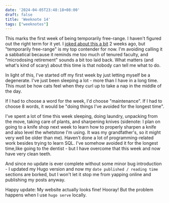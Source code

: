 ```yaml
---
date: '2024-04-05T23:48:18+08:00'
draft: false
title: 'Weeknote 14'
tags: ["weeknotes"]
---
```


This marks the first week of being temporarily free-range. I haven't figured out the right term for it yet. I [joked about this a bit](https://kopiti.am/@nondescryptid/112145128076061313) 2 weeks ago, but "temporarily free-range" is my top contender for now. I'm avoiding calling it a sabbatical because it reminds me too much of tenured faculty, and "microdosing retirement" sounds a bit too laid back. What matters (and what's kind of scary) about this time is that nobody can tell me what to do.

In light of this, I've started off my first week by just letting myself be a degenerate. I've just been sleeping a lot - more than I have in a long time. This must be how cats feel when they curl up to take a nap in the middle of the day. 

If I had to choose a word for the week, I'd choose "maintenance". If I had to choose 8 words, it would be "doing things I've avoided for the longest time". 

I've spent a lot of time this week sleeping, doing laundry, unpacking from the move, taking care of plants, and sharpening knives (sidenote: I plan on going to a knife shop next week to learn how to properly sharpen a knife and also level the whetstone I'm using. It was my grandfather's, so it might very well be older than me). Haven't done a lot of programming-related work besides trying to learn SQL. I've somehow avoided it for the longest time,like going to the dentist - but I have overcome that this week and now have very clean teeth. 

And since no update is ever complete without some minor bug introduction - I updated my Hugo version and now my `date published / reading time` sections are borked, but I won't let it stop me from yapping online and publishing my posts anyway. 

Happy update: My website actually looks fine! Hooray! But the problem happens when I use `hugo serve` locally. 